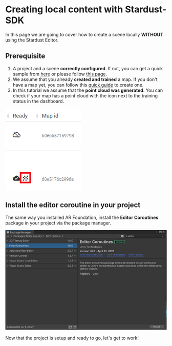 # Creating local content with Stardust-SDK

In this page we are going to cover how to create a scene locally **WITHOUT** using the Stardust Editor.

## Prerequisite 

1. A project and a scene **correctly configured**. If not, you can get a quick sample from [here](https://github.com/Neogoma/tutorial-simple-relocation) or please follow [this page](developer/0_1_empty_project.md).
2. We assume that you already **created and trained** a map. If you don't have a map yet, you can follow this [quick guide](quick_instruction.md) to create one.
3. In this tutorial we assume that the **point cloud was generated**. You can check if your map has a point cloud with the icon next to the training status in the dashboard.

![Point cloud icon](img/no_editor/point_cloud.png)


## Install the editor coroutine in your project

The same way you installed AR Foundation, install the **Editor Coroutines** package in your project via the package manager.

![Editor coroutine](img/no_editor/editor_coroutine.png)



Now that the project is setup and ready to go, let's get to work!
